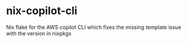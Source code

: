 # nix-copilot-cli
Nix flake for the AWS copilot CLI which fixes the missing template issue with the version in nixpkgs
